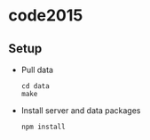 # code2015


Setup
---
- Pull data
  ```
  cd data
  make
  ```

- Install server and data packages

  ```
  npm install
  ```
